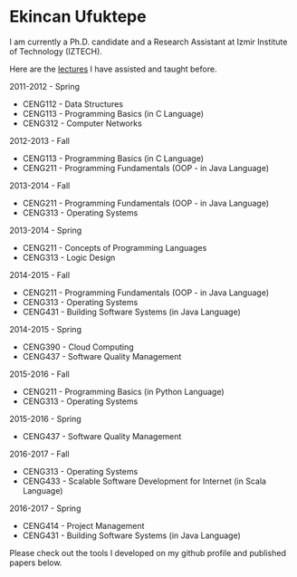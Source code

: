 # Ekincan Ufuktepe
I am currently a Ph.D. candidate and a Research Assistant at Izmir Institute of Technology (IZTECH).

Here are the [lectures](prevLectures.md) I have assisted and taught before.

2011-2012 - Spring
- CENG112 - Data Structures
- CENG113 - Programming Basics (in C Language)
- CENG312 - Computer Networks

2012-2013 - Fall
- CENG113 - Programming Basics (in C Language)
- CENG211 - Programming Fundamentals (OOP - in Java Language)

2013-2014 - Fall
- CENG211 - Programming Fundamentals (OOP - in Java Language)
- CENG313 - Operating Systems

2013-2014 - Spring
- CENG211 - Concepts of Programming Languages 
- CENG313 - Logic Design

2014-2015 - Fall
- CENG211 - Programming Fundamentals (OOP - in Java Language)
- CENG313 - Operating Systems
- CENG431 - Building Software Systems (in Java Language)

2014-2015 - Spring
- CENG390 - Cloud Computing
- CENG437 - Software Quality Management

2015-2016 - Fall
- CENG211 - Programming Basics (in Python Language)
- CENG313 - Operating Systems

2015-2016 - Spring
- CENG437 - Software Quality Management

2016-2017 - Fall
- CENG313 - Operating Systems
- CENG433 - Scalable Software Development for Internet (in Scala Language)

2016-2017 - Spring
- CENG414 - Project Management
- CENG431 - Building Software Systems (in Java Language)



Please check out the tools I developed on my github profile and published papers below. 

